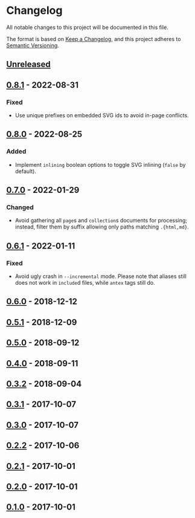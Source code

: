 # Changelog

All notable changes to this project will be documented in this file.

The format is based on [Keep a Changelog](https://keepachangelog.com/en/1.0.0/),
and this project adheres to [Semantic Versioning](https://semver.org/spec/v2.0.0.html).

## [Unreleased]

## [0.8.1] - 2022-08-31

### Fixed

- Use unique prefixes on embedded SVG ids to avoid in-page conflicts.

## [0.8.0] - 2022-08-25

### Added

- Implement `inlining` boolean options to toggle SVG inlining (`false` by default).

## [0.7.0] - 2022-01-29

### Changed

- Avoid gathering all `page`s and `collection`s documents for processing; instead, filter them by suffix allowing only paths matching `.{html,md}`.

## [0.6.1] - 2022-01-11

### Fixed

- Avoid ugly crash in `--incremental` mode. Please note that aliases still does not work in `include`d files, while `antex` tags still do.

## [0.6.0] - 2018-12-12

## [0.5.1] - 2018-12-09

## [0.5.0] - 2018-09-12

## [0.4.0] - 2018-09-11

## [0.3.2] - 2018-09-04

## [0.3.1] - 2017-10-07

## [0.3.0] - 2017-10-07

## [0.2.2] - 2017-10-06

## [0.2.1] - 2017-10-01

## [0.2.0] - 2017-10-01

## [0.1.0] - 2017-10-01

[unreleased]: https://github.com/paolobrasolin/jekyll-antex/compare/0.8.1...HEAD
[0.8.1]: https://github.com/paolobrasolin/jekyll-antex/compare/0.8.0...0.8.1
[0.8.0]: https://github.com/paolobrasolin/jekyll-antex/compare/0.7.0...0.8.0
[0.7.0]: https://github.com/paolobrasolin/jekyll-antex/compare/0.6.1...0.7.0
[0.6.1]: https://github.com/paolobrasolin/jekyll-antex/compare/0.6.0...0.6.1
[0.6.0]: https://github.com/paolobrasolin/jekyll-antex/compare/0.5.1...0.6.0
[0.5.1]: https://github.com/paolobrasolin/jekyll-antex/compare/0.5.0...0.5.1
[0.5.0]: https://github.com/paolobrasolin/jekyll-antex/compare/0.4.0...0.5.0
[0.4.0]: https://github.com/paolobrasolin/jekyll-antex/compare/0.3.2...0.4.0
[0.3.2]: https://github.com/paolobrasolin/jekyll-antex/compare/0.3.1...0.3.2
[0.3.1]: https://github.com/paolobrasolin/jekyll-antex/compare/0.3.0...0.3.1
[0.3.0]: https://github.com/paolobrasolin/jekyll-antex/compare/0.2.2...0.3.0
[0.2.2]: https://github.com/paolobrasolin/jekyll-antex/compare/0.2.1...0.2.2
[0.2.1]: https://github.com/paolobrasolin/jekyll-antex/compare/0.2.0...0.2.1
[0.2.0]: https://github.com/paolobrasolin/jekyll-antex/compare/0.1.0...0.2.0
[0.1.0]: https://github.com/paolobrasolin/jekyll-antex/releases/tag/0.1.0

